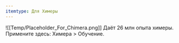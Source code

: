 ```yaml
---
itemtype: Для Химеры
---
```

![[Temp/Placeholder_For_Chimera.png]]
Даёт 26 млн опыта химеры. Примените здесь: Химера > Обучение.
